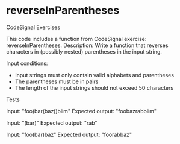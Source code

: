 # reverseInParentheses
CodeSignal Exercises

This code includes a function from CodeSignal exercise: reverseInParentheses.
Description: Write a function that reverses characters in (possibly nested) parentheses in the input string.

Input conditions:
  - Input strings must only contain valid alphabets and parentheses
  - The parentheses must be in pairs
  - The length of the input strings should not exceed 50 characters


Tests

Input: "foo(bar(baz))blim"
Expected output: "foobazrabblim"

Input: "(bar)"
Expected output: "rab"

Input: "foo(bar)baz"
Expected output: "foorabbaz"
